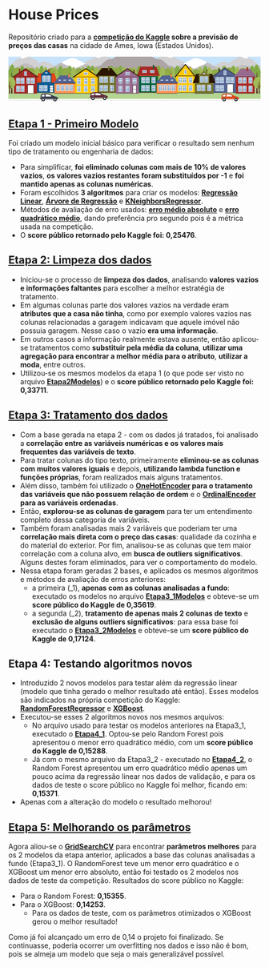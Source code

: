 # House Prices
Repositório criado para a **[competição do Kaggle](https://www.kaggle.com/competitions/house-prices-advanced-regression-techniques) sobre a previsão de preços das casas** na cidade de Ames, Iowa (Estados Unidos).

<img src='https://github.com/lucaslealx/HousePrices/blob/main/img/img1.png' />



## [Etapa 1 - Primeiro Modelo](https://github.com/sandrajak/HousePrices/blob/main/Etapa1.ipynb)
Foi criado um modelo inicial básico para verificar o resultado sem nenhum tipo de tratamento ou engenharia de dados:
  - Para simplificar, **foi eliminado colunas com mais de 10% de valores vazios**, **os valores vazios restantes foram substituídos por -1** e **foi mantido apenas as colunas numéricas**.
  - Foram escolhidos **3 algoritmos** para criar os modelos: **[Regressão Linear](https://scikit-learn.org/stable/modules/generated/sklearn.linear_model.LinearRegression.html)**, **[Árvore de Regressão](https://scikit-learn.org/stable/modules/tree.html#regression)** e **[KNeighborsRegressor](https://scikit-learn.org/stable/modules/generated/sklearn.neighbors.KNeighborsRegressor.html#sklearn.neighbors.KNeighborsRegressor)**.
  - Métodos de avaliação de erro usados: **[erro médio absoluto](https://scikit-learn.org/stable/modules/generated/sklearn.metrics.mean_absolute_error.html)** e **[erro quadrático médio](https://scikit-learn.org/stable/modules/generated/sklearn.metrics.mean_squared_error.html)**, dando preferência pro segundo pois é a métrica usada na competição.
- O **score público retornado pelo Kaggle foi: 0,25476**.

## [Etapa 2: Limpeza dos dados](https://github.com/sandrajak/HousePrices/blob/main/Etapa2.ipynb)
- Iniciou-se o processo de **limpeza dos dados**, analisando **valores vazios e informações faltantes** para escolher a melhor estratégia de tratamento.
- Em algumas colunas parte dos valores vazios na verdade eram **atributos que a casa não tinha**, como por exemplo valores vazios nas colunas relacionadas a garagem indicavam que aquele imóvel não possuia garagem. Nesse caso o vazio **era uma informação**.
- Em outros casos a informação realmente estava ausente, então aplicou-se tratamentos como **substituir pela média da coluna**, **utilizar uma agregação para encontrar a melhor média para o atributo**, **utilizar a moda**, entre outros.
- Utilizou-se os mesmos modelos da etapa 1 (o que pode ser visto no arquivo **[Etapa2Modelos](https://github.com/sandrajak/HousePrices/blob/main/Etapa2Modelos.ipynb)**) e o **score público retornado pelo Kaggle foi: 0,33711**.

## [Etapa 3: Tratamento dos dados](https://github.com/sandrajak/HousePrices/blob/main/Etapa3.ipynb)
- Com a base gerada na etapa 2 - com os dados já tratados, foi analisado a **correlação entre as variáveis numéricas e os valores mais frequentes das variáveis de texto**.
- Para tratar colunas do tipo texto, primeiramente **eliminou-se as colunas com muitos valores iguais** e depois, **utilizando lambda function e funções próprias**, foram realizados mais alguns tratamentos.
- Além disso, também foi utilizado o **[OneHotEncoder](https://scikit-learn.org/stable/modules/generated/sklearn.preprocessing.OneHotEncoder.html) para o tratamento das variáveis que não possuem relação de ordem** e o **[OrdinalEncoder](https://scikit-learn.org/stable/modules/generated/sklearn.preprocessing.OrdinalEncoder.html) para as variáveis ordenadas**.
- Então, **explorou-se as colunas de garagem** para ter um entendimento completo dessa categoria de variáveis.
- Também foram analisadas mais 2 variáveis que poderiam ter uma **correlação mais direta com o preço das casas**: qualidade da cozinha e do material do exterior. Por fim, analisou-se as colunas que tem maior correlação com a coluna alvo, em **busca de outliers significativos**. Alguns destes foram eliminados, para ver o comportamento do modelo.
- Nessa etapa foram geradas 2 bases, e aplicados os mesmos algoritmos e métodos de avaliação de erros anteriores:
   - a primeira (_1), **apenas com as colunas analisadas a fundo**: executado os modelos no arquivo **[Etapa3_1Modelos](https://github.com/sandrajak/HousePrices/blob/main/Etapa3_1Modelos.ipynb)** e obteve-se um **score público do Kaggle de 0,35619**.
   - a segunda (_2), **tratamento de apenas mais 2 colunas de texto** e **exclusão de alguns outliers significativos**: para essa base foi executado o **[Etapa3_2Modelos](https://github.com/sandrajak/HousePrices/blob/main/Etapa3_2Modelos.ipynb)** e obteve-se um **score público do Kaggle de 0,17124**.

## Etapa 4: Testando algoritmos novos
- Introduzido 2 novos modelos para testar além da regressão linear (modelo que tinha gerado o melhor resultado até então). Esses modelos são indicados na própria competição do Kaggle: **[RandomForestRegressor](https://scikit-learn.org/stable/modules/generated/sklearn.ensemble.RandomForestRegressor.html#sklearn.ensemble.RandomForestRegressor)** e **[XGBoost](https://xgboost.readthedocs.io/en/stable/index.html)**.
- Executou-se esses 2 algoritmos novos nos mesmos arquivos:
  - No arquivo usado para testar os modelos anteriores na Etapa3_1, executado o **[Etapa4_1](https://github.com/sandrajak/HousePrices/blob/main/Etapa4_1.ipynb)**. Optou-se pelo Random Forest pois apresentou o menor erro quadrático médio, com um **score público do Kaggle de 0,15288**.
  - Já com o mesmo arquivo da Etapa3_2 - executado no **[Etapa4_2](https://github.com/sandrajak/HousePrices/blob/main/Etapa4_2.ipynb)**, o Random Forest apresentou um erro quadrático médio apenas um pouco acima da regressão linear nos dados de validação, e para os dados de teste o score público no Kaggle foi melhor, ficando em: **0,15371**.
- Apenas com a alteração do modelo o resultado melhorou!

## [Etapa 5: Melhorando os parâmetros](https://github.com/sandrajak/HousePrices/blob/main/Etapa5_Melhorando_parametros.ipynb)
Agora aliou-se o **[GridSearchCV](https://scikit-learn.org/stable/modules/generated/sklearn.model_selection.GridSearchCV.html)** para encontrar **parâmetros melhores** para os 2 modelos da etapa anterior, aplicados a base das colunas analisadas a fundo (Etapa3_1).
O RandomForest teve um menor erro quadrático e o XGBoost um menor erro absoluto, então foi testado os 2 modelos nos dados de teste da competição. Resultados do score público no Kaggle:
 - Para o Random Forest: **0,15355**.
 - Para o XGBoost: **0,14253**.
   - Para os dados de teste, com os parâmetros otimizados o XGBoost gerou o melhor resultado!

Como já foi alcançado um erro de 0,14 o projeto foi finalizado. Se continuasse, poderia ocorrer um overfitting nos dados e isso não é bom, pois se almeja um modelo que seja o mais generalizável possível.
